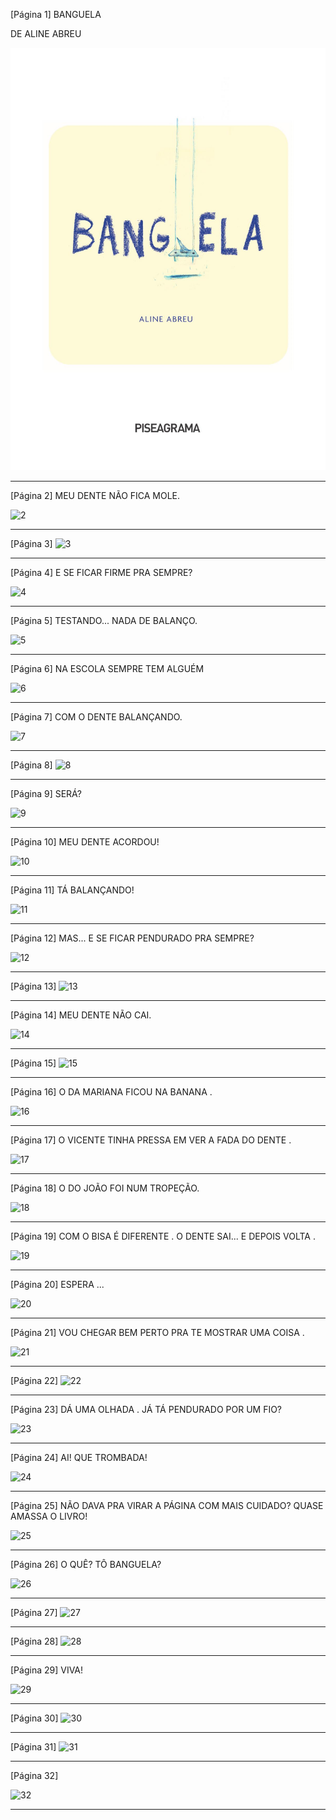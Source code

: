 [Página 1]
BANGUELA

DE
ALINE ABREU

![1](./img/page_1-01.jpg)

---

[Página 2]
MEU DENTE NÃO FICA MOLE.

![2](./img/page_2-01.jpg)

---

[Página 3]
![3](./img/page_3-01.jpg)

---

[Página 4]
E SE FICAR FIRME PRA SEMPRE?

![4](./img/page_4-01.jpg)

---

[Página 5]
TESTANDO... NADA DE BALANÇO.

![5](./img/page_5-01.jpg)

---

[Página 6]
NA ESCOLA SEMPRE TEM ALGUÉM

![6](./img/page_6-01.jpg)

---

[Página 7]
COM O DENTE BALANÇANDO.

![7](./img/page_7-01.jpg)

---

[Página 8]
![8](./img/page_8-01.jpg)

---

[Página 9]
SERÁ?

![9](./img/page_9-01.jpg)

---

[Página 10]
MEU DENTE ACORDOU!

![10](./img/page_10-01.jpg)

---

[Página 11]
TÁ BALANÇANDO!

![11](./img/page_11-01.jpg)

---

[Página 12]
MAS... E SE FICAR PENDURADO PRA SEMPRE?

![12](./img/page_12-01.jpg)

---

[Página 13]
![13](./img/page_13-01.jpg)

---

[Página 14]
MEU DENTE NÃO CAI.

![14](./img/page_14-01.jpg)

---

[Página 15]
![15](./img/page_15-01.jpg)

---

[Página 16]
O DA MARIANA FICOU NA BANANA .

![16](./img/page_16-01.jpg)

---

[Página 17]
O VICENTE TINHA PRESSA EM VER A FADA DO DENTE .

![17](./img/page_17-01.jpg)

---

[Página 18]
O DO JOÃO FOI NUM TROPEÇÃO.

![18](./img/page_18-01.jpg)

---

[Página 19]
COM O BISA É DIFERENTE . O DENTE SAI... E DEPOIS VOLTA .

![19](./img/page_19-01.jpg)

---

[Página 20]
ESPERA ...

![20](./img/page_20-01.jpg)

---

[Página 21]
VOU CHEGAR BEM PERTO PRA TE MOSTRAR UMA COISA .

![21](./img/page_21-01.jpg)

---

[Página 22]
![22](./img/page_22-01.jpg)

---

[Página 23]
DÁ UMA OLHADA . JÁ TÁ PENDURADO POR UM FIO?

![23](./img/page_23-01.jpg)

---

[Página 24]
AI! QUE TROMBADA!

![24](./img/page_24-01.jpg)

---

[Página 25]
NÃO DAVA PRA VIRAR A PÁGINA COM MAIS CUIDADO?
QUASE AMASSA O LIVRO!

![25](./img/page_25-01.jpg)

---

[Página 26]
O QUÊ?
TÔ BANGUELA?

![26](./img/page_26-01.jpg)

---

[Página 27]
![27](./img/page_27-01.jpg)

---

[Página 28]
![28](./img/page_28-01.jpg)

---

[Página 29]
VIVA!

![29](./img/page_29-01.jpg)

---

[Página 30]
![30](./img/page_30-01.jpg)

---

[Página 31]
![31](./img/page_31-01.jpg)

---

[Página 32]

![32](./img/page_32-01.jpg)

---

